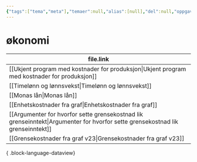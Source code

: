 ```yaml
---
{"tags":["tema","meta"],"temaer":null,"alias":[null],"del":null,"oppgave":null,"fag":null,"eksamen":null,"dg-publish":true,"title":"økonomi","date":"2023-06-01","modified":"2023-06-01","permalink":"/temaer/okonomi/","dgPassFrontmatter":true}
---
```



# økonomi
| file.link                                                                                                                         |
| --------------------------------------------------------------------------------------------------------------------------------- |
| [[Ukjent program med kostnader for produksjon\|Ukjent program med kostnader for produksjon]]                                   |
| [[Timelønn og lønnsvekst\|Timelønn og lønnsvekst]]                                                                             |
| [[Monas lån\|Monas lån]]                                                                                                       |
| [[Enhetskostnader fra graf\|Enhetskostnader fra graf]]                                                                         |
| [[Argumenter for hvorfor sette grensekostnad lik grenseinntekt\|Argumenter for hvorfor sette grensekostnad lik grenseinntekt]] |
| [[Grensekostnader fra graf v23\|Grensekostnader fra graf v23]]                                                                 |

{ .block-language-dataview}
